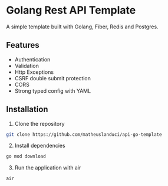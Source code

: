 # Golang Rest API Template

A simple template built with Golang, Fiber, Redis and Postgres.

## Features

- Authentication
- Validation
- Http Exceptions
- CSRF double submit protection
- CORS
- Strong typed config with YAML

## Installation

1. Clone the repository

```bash
git clone https://github.com/matheuslanduci/api-go-template
```

2. Install dependencies

```bash
go mod download
```

3. Run the application with air

```bash
air
```
